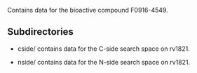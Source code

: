 Contains data for the bioactive compound F0916-4549.

## Subdirectories

- cside/ contains data for the C-side search space on rv1821.

- nside/ contains data for the N-side search space on rv1821.

